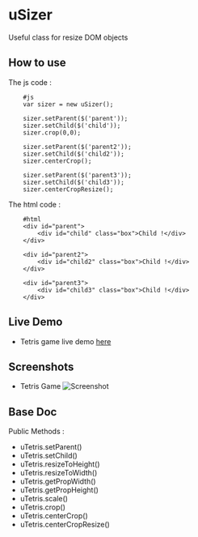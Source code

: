 uSizer
======

Useful class for resize DOM objects


How to use
----------

The js code :

        #js
        var sizer = new uSizer();

        sizer.setParent($('parent'));
        sizer.setChild($('child'));
        sizer.crop(0,0);

        sizer.setParent($('parent2'));
        sizer.setChild($('child2'));
        sizer.centerCrop();

        sizer.setParent($('parent3'));
        sizer.setChild($('child3'));
        sizer.centerCropResize();

The html code :

        #html
        <div id="parent">
            <div id="child" class="box">Child !</div>
        </div>

        <div id="parent2">
            <div id="child2" class="box">Child !</div>
        </div>

        <div id="parent3">
            <div id="child3" class="box">Child !</div>
        </div>


Live Demo
-----------

* Tetris game live demo [here](http://goo.gl/2VGUz)


Screenshots
-----------
* Tetris Game ![Screenshot](http://goo.gl/W8dxR)


Base Doc
-----------

Public Methods :

  * uTetris.setParent()    
  * uTetris.setChild()
  * uTetris.resizeToHeight()
  * uTetris.resizeToWidth()
  * uTetris.getPropWidth()
  * uTetris.getPropHeight()
  * uTetris.scale()
  * uTetris.crop()
  * uTetris.centerCrop()
  * uTetris.centerCropResize()
